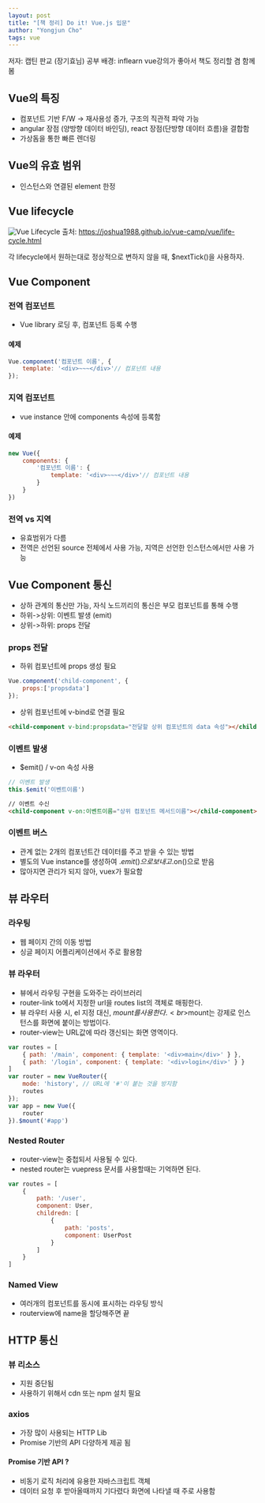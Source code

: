 ```yaml
---
layout: post
title: "[책 정리] Do it! Vue.js 입문"
author: "Yongjun Cho"
tags: vue
---
```


저자: 캡틴 판교 (장기효님)
공부 배경: inflearn vue강의가 좋아서 책도 정리할 겸 함께 봄

## Vue의 특징
- 컴포넌트 기반 F/W -> 재사용성 증가, 구조의 직관적 파악 가능
- angular 장점 (양방향 데이터 바인딩), react 장점(단방향 데이터 흐름)을 결합함
- 가상돔을 통한 빠른 렌더링

## Vue의 유효 범위
- 인스턴스와 연결된 element 한정

## Vue lifecycle
![Vue Lifecycle](https://joshua1988.github.io/vue-camp/assets/img/lifecycle.dcbe29f6.png)
출처: https://joshua1988.github.io/vue-camp/vue/life-cycle.html

각 lifecycle에서 원하는대로 정상적으로 변하지 않을 때, $nextTick()을 사용하자.

## Vue Component
### 전역 컴포넌트
- Vue library 로딩 후, 컴포넌트 등록 수행
#### 예제
``` js
Vue.component('컴포넌트 이름', {
    template: '<div>~~~</div>'// 컴포넌트 내용
});
```

### 지역 컴포넌트
- vue instance 안에 components 속성에 등록함
#### 예제
``` js
new Vue({
    components: {
        '컴포넌트 이름': {
            template: '<div>~~~</div>'// 컴포넌트 내용
        }
    }
})
```

### 전역 vs 지역
- 유효범위가 다름
- 전역은 선언된 source 전체에서 사용 가능, 지역은 선언한 인스턴스에서만 사용 가능


## Vue Component 통신
- 상하 관계의 통신만 가능, 자식 노드끼리의 통신은 부모 컴포넌트를 통해 수행
- 하위->상위: 이벤트 발생 (emit)
- 상위->하위: props 전달

### props 전달
- 하위 컴포넌트에 props 생성 필요
``` js
Vue.component('child-component', {
    props:['propsdata']
});
```

- 상위 컴포넌트에 v-bind로 연결 필요

``` html
<child-component v-bind:propsdata="전달할 상위 컴포넌트의 data 속성"></child-component>
```

### 이벤트 발생
- $emit() / v-on 속성 사용
```js
// 이벤트 발생
this.$emit('이벤트이름')
```

``` html
// 이벤트 수신
<child-component v-on:이벤트이름="상위 컴포넌트 메서드이름"></child-component>
```

### 이벤트 버스
- 관계 없는 2개의 컴포넌트간 데이터를 주고 받을 수 있는 방법
- 별도의 Vue instance를 생성하여 .$emit()으로 보내고 .$on()으로 받음
- 많아지면 관리가 되지 않아, vuex가 필요함


## 뷰 라우터
### 라우팅
- 웹 페이지 간의 이동 방법
- 싱글 페이지 어플리케이션에서 주로 활용함

### 뷰 라우터
- 뷰에서 라우팅 구현을 도와주는 라이브러리
- router-link to에서 지정한 url을 routes list의 객체로 매핑한다.
- 뷰 라우터 사용 시, el 지정 대신, $mount를 사용한다.<br>$mount는 강제로 인스턴스를 화면에 붙이는 방법이다.
- router-view는 URL값에 따라 갱신되는 화면 영역이다.

```js
var routes = [
    { path: '/main', component: { template: '<div>main</div>' } },
    { path: '/login', component: { template: '<div>login</div>' } }
]
var router = new VueRouter({
    mode: 'history', // URL에 '#'이 붙는 것을 방지함
    routes
});
var app = new Vue({
    router
}).$mount('#app')
```

### Nested Router
- router-view는 중첩되서 사용될 수 있다.
- nested router는 vuepress 문서를 사용할때는 기억하면 된다.

```js
var routes = [
    {
        path: '/user',
        component: User,
        childredn: [
            {
                path: 'posts',
                component: UserPost
            }
        ]
    }
]
```

### Named View
- 여러개의 컴포넌트를 동시에 표시하는 라우팅 방식
- routerview에 name을 할당해주면 끝

## HTTP 통신
### 뷰 리소스
- 지원 중단됨
- 사용하기 위해서 cdn 또는 npm 설치 필요

### axios
- 가장 많이 사용되는 HTTP Lib
- Promise 기반의 API 다양하게 제공 됨

#### Promise 기반 API ?
- 비동기 로직 처리에 유용한 자바스크립트 객체
- 데이터 요청 후 받아올때까지 기다렸다 화면에 나타낼 때 주로 사용함